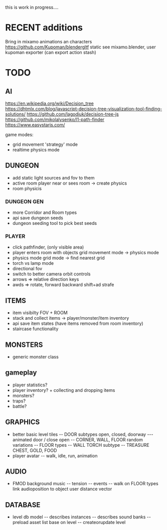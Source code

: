 this is work in progress....


# RECENT additions

Bring in mixamo animations an characters
 https://github.com/Kupoman/blendergltf 
static see mixamo.blender, user kupoman exporter (can export action stash)


# TODO

## AI
https://en.wikipedia.org/wiki/Decision_tree
https://dhtmlx.com/blog/javascript-decision-tree-visualization-tool-finding-solutions/
https://github.com/lagodiuk/decision-tree-js
https://github.com/mikolalysenko/l1-path-finder
https://www.easystarjs.com/



game modes:

- grid movement 'strategy' mode
- realtime physics mode

## DUNGEON

- add static light sources and fov to them
- active room player near or sees room -> create physics
- room physicis

### DUNGEON GEN

- more Corridor and Room types
- api save dungeon seeds
- dungeon seeding tool to pick best seeds

### PLAYER

- click pathfinder, (only visible area)
- player enters room with objects grid movement mode -> physics mode
- physics mode grid mode -> find nearest grid
- torch vs lamp mode
- directional fov
- switch to better camera orbit controls
- arrows => relative direction keys
- awds => rotate, forward backward shift+ad strafe

## ITEMS

- item visibilty FOV + ROOM
- stack and collect items -> player/monster/item inventory
- api save item states (have items removed from room inventory)
- staircase functionality

## MONSTERS

- generic monster class

## gameplay

- player statistics?
- player inventory? + collecting and dropping items
- monsters?
- traps?
- battle?

## GRAPHICS

- better basic level tiles
  -- DOOR subtypes open, closed, doorway
  --- animated door / close open
  -- CORNER, WALL, FLOOR random variations
  -- FLOOR types
  -- WALL TORCH subtype
  -- TREASURE CHEST, GOLD, FOOD
- player avatar
  -- walk, idle, run, animation

## AUDIO

- FMOD background music
  -- tension
  -- events
  -- walk on FLOOR types link audioposition to object user distance vector

## DATABASE

- level db model
  -- describes instances
  -- describes sound banks
  -- preload asset list base on level
  -- createorupdate level
